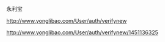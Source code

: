 永利宝

http://www.yonglibao.com/User/auth/verifynew

http://www.yonglibao.com/User/auth/verifynew/1451136325
